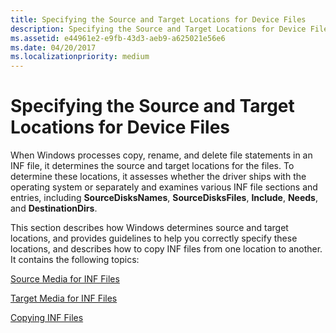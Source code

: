```yaml
---
title: Specifying the Source and Target Locations for Device Files
description: Specifying the Source and Target Locations for Device Files
ms.assetid: e44961e2-e9fb-43d3-aeb9-a625021e56e6
ms.date: 04/20/2017
ms.localizationpriority: medium
---
```


# Specifying the Source and Target Locations for Device Files





When Windows processes copy, rename, and delete file statements in an INF file, it determines the source and target locations for the files. To determine these locations, it assesses whether the driver ships with the operating system or separately and examines various INF file sections and entries, including **SourceDisksNames**, **SourceDisksFiles**, **Include**, **Needs**, and **DestinationDirs**.

This section describes how Windows determines source and target locations, and provides guidelines to help you correctly specify these locations, and describes how to copy INF files from one location to another. It contains the following topics:

[Source Media for INF Files](source-media-for-inf-files.md)

[Target Media for INF Files](target-media-for-inf-files.md)

[Copying INF Files](copying-inf-files.md)

 

 






